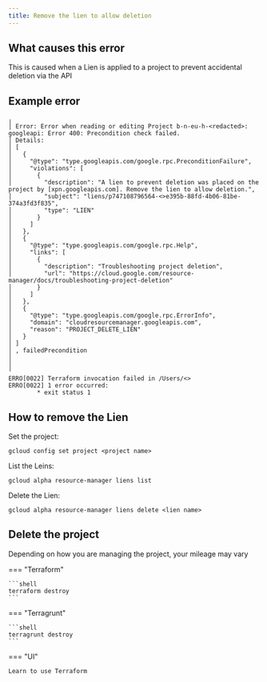 ```yaml
---
title: Remove the lien to allow deletion
---
```


## What causes this error

This is caused when a Lien is applied to a project to prevent accidental deletion via the API

## Example error

```text
╷
│ Error: Error when reading or editing Project b-n-eu-h-<redacted>: googleapi: Error 400: Precondition check failed.
│ Details:
│ [
│   {
│     "@type": "type.googleapis.com/google.rpc.PreconditionFailure",
│     "violations": [
│       {
│         "description": "A lien to prevent deletion was placed on the project by [xpn.googleapis.com]. Remove the lien to allow deletion.",
│         "subject": "liens/p747108796564-<>e395b-88fd-4b06-81be-374a3fd3f835",
│         "type": "LIEN"
│       }
│     ]
│   },
│   {
│     "@type": "type.googleapis.com/google.rpc.Help",
│     "links": [
│       {
│         "description": "Troubleshooting project deletion",
│         "url": "https://cloud.google.com/resource-manager/docs/troubleshooting-project-deletion"
│       }
│     ]
│   },
│   {
│     "@type": "type.googleapis.com/google.rpc.ErrorInfo",
│     "domain": "cloudresourcemanager.googleapis.com",
│     "reason": "PROJECT_DELETE_LIEN"
│   }
│ ]
│ , failedPrecondition
│
│
╵
ERRO[0022] Terraform invocation failed in /Users/<>
ERRO[0022] 1 error occurred:
        * exit status 1
```

## How to remove the Lien

Set the project:

```shell
gcloud config set project <project name>
```

List the Leins:

```shell
gcloud alpha resource-manager liens list
```

Delete the Lien:
```shell
gcloud alpha resource-manager liens delete <lien name>
```

## Delete the project

Depending on how you are managing the project, your mileage may vary

=== "Terraform"

    ```shell
    terraform destroy
    ```

=== "Terragrunt"

    ```shell
    terragrunt destroy
    ```

=== "UI"

    Learn to use Terraform
